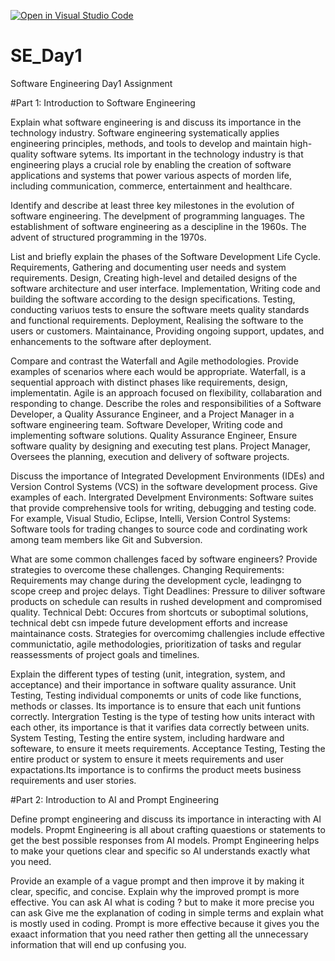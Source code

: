 [![Open in Visual Studio Code](https://classroom.github.com/assets/open-in-vscode-2e0aaae1b6195c2367325f4f02e2d04e9abb55f0b24a779b69b11b9e10269abc.svg)](https://classroom.github.com/online_ide?assignment_repo_id=15580438&assignment_repo_type=AssignmentRepo)
# SE_Day1
Software Engineering Day1 Assignment

#Part 1: Introduction to Software Engineering

Explain what software engineering is and discuss its importance in the technology industry.
Software engineering systematically applies engineering principles, methods, and tools to develop and maintain high-quality software sytems. 
Its important in the technology industry is that engineering plays a crucial role by enabling the creation of software applications and systems that power various aspects of morden life, including communication, commerce, entertainment and healthcare. 

Identify and describe at least three key milestones in the evolution of software engineering.
The develpment of programming languages.
The establishment of software engineering as a descipline in the 1960s.
The advent of structured programming in the 1970s.

List and briefly explain the phases of the Software Development Life Cycle.
Requirements, Gathering and documenting user needs and system requirements.
Design, Creating high-level and detailed designs of the software architecture and user interface.
Implementation, Writing code and building the software according to the design specifications.
Testing, conducting variuos tests to ensure the software meets quality standards and functional requirements.
Deployment, Realising the software to the users or customers.
Maintainance, Providing ongoing support, updates, and enhancements to the software after deployment.

Compare and contrast the Waterfall and Agile methodologies. Provide examples of scenarios where each would be appropriate.
Waterfall, is a sequential approach with distinct phases like requirements, design, implementatin.
Agile is an approach focused on flexibility, collabaration and responding to change.
Describe the roles and responsibilities of a Software Developer, a Quality Assurance Engineer, and a Project Manager in a software engineering team.
Software Developer, Writing code and implementing software solutions.
Quality Assurance Engineer, Ensure software quality by designing and executing test plans.
Project Manager, Oversees the planning, execution and delivery of software projects.

Discuss the importance of Integrated Development Environments (IDEs) and Version Control Systems (VCS) in the software development process. Give examples of each.
Intergrated Develpment Environments: Software suites that provide comprehensive tools for writing, debugging and testing code. For example, Visual Studio, Eclipse, Intelli,
Version Control Systems: Software tools for trading changes to source code and cordinating work among team members like Git and Subversion.

What are some common challenges faced by software engineers? Provide strategies to overcome these challenges.
Changing Requirements: Requirements may change during the development cycle, leadingng to scope creep and projec delays.
Tight Deadlines: Pressure to diliver software products on schedule can results in rushed development and compromised quality.
Technical Debt: Occures from shortcuts or suboptimal solutions, technical debt csn impede future development efforts and increase maintainance costs.
Strategies for overcomimg challengies include effective communictatio, agile methodologies, prioritization of tasks and regular reassessments of project goals and timelines.

Explain the different types of testing (unit, integration, system, and acceptance) and their importance in software quality assurance.
Unit Testing, Testing individual componemts or units of code like functions, methods or classes. Its importance is to ensure that each unit funtions correctly.
Intergration Testing is the type of testing how units interact with each other, its importance is that it varifies data correctly between units.
System Testing, Testing the entire system, including hardware and softeware, to ensure it meets requirements. 
Acceptance Testing, Testing the entire product or system to ensure it meets requirements and user expactations.Its importance is to confirms the product meets business requirements and user stories.

#Part 2: Introduction to AI and Prompt Engineering


Define prompt engineering and discuss its importance in interacting with AI models.
Propmt Engineering is all about crafting quaestions or statements to get the best possible responses from AI models.
Prompt Engineering helps to make your quetions clear and specific so AI understands exactly what you need.

Provide an example of a vague prompt and then improve it by making it clear, specific, and concise. Explain why the improved prompt is more effective.
You can ask AI what is coding ? but to make it more precise you can ask Give me the explanation of coding in simple terms and explain what is mostly used in coding.
Prompt is more effective because it gives you the exaact information that you need rather then getting all the unnecessary information that will end up confusing you.
